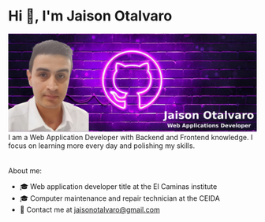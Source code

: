 <h1>Hi 👋, I'm Jaison Otalvaro</h1>
<!--
**JaisonOtalvaro/JaisonOtalvaro** is a ✨ _special_ ✨ repository because its `README.md` (this file) appears on your GitHub profile.-->
<img alt="background" src="https://raw.githubusercontent.com/JaisonOtalvaro/JaisonOtalvaro/main/bg_profile.png">
I am a Web Application Developer with Backend and Frontend knowledge. I focus on learning more every day and polishing my skills.
<br><br><br>
About me:
<ul>
  <li>🎓 Web application developer title at the El Caminas institute</li>
  <li>🎓 Computer maintenance and repair technician at the CEIDA</li>
  <li>📧 Contact me at <a href="mailto:jaisonotalvaro@gmail.com">jaisonotalvaro@gmail.com</a></li>
</ul>







